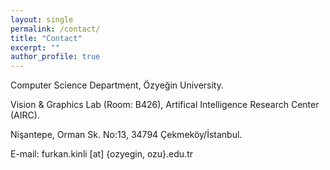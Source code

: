 ```yaml
---
layout: single
permalink: /contact/
title: "Contact"
excerpt: ""
author_profile: true
---
```


Computer Science Department, Özyeğin University.

Vision & Graphics Lab (Room: B426), Artifical Intelligence Research Center (AIRC).

Nişantepe, Orman Sk. No:13, 34794 Çekmeköy/İstanbul.

E-mail: furkan.kinli [at] {ozyegin, ozu}.edu.tr